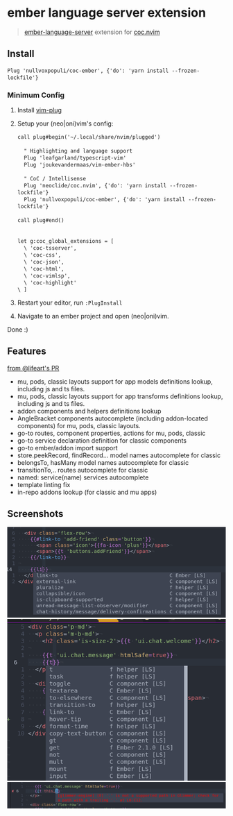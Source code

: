 # ember language server extension

> [ember-language-server](https://github.com/lifeart/ember-language-server) extension for [coc.nvim](https://github.com/neoclide/coc.nvim)

## Install

```
Plug 'nullvoxpopuli/coc-ember', {'do': 'yarn install --frozen-lockfile'}
```

### Minimum Config

1. Install [vim-plug](https://github.com/junegunn/vim-plug)
2. Setup your (neo|oni)vim's config:

    ```vim
    call plug#begin('~/.local/share/nvim/plugged')

      " Highlighting and language support
      Plug 'leafgarland/typescript-vim'
      Plug 'joukevandermaas/vim-ember-hbs'

      " CoC / Intellisense
      Plug 'neoclide/coc.nvim', {'do': 'yarn install --frozen-lockfile'}
      Plug 'nullvoxpopuli/coc-ember', {'do': 'yarn install --frozen-lockfile'}

    call plug#end()


    let g:coc_global_extensions = [
      \ 'coc-tsserver',
      \ 'coc-css',
      \ 'coc-json',
      \ 'coc-html',
      \ 'coc-vimlsp',
      \ 'coc-highlight'
    \ ]
    ```

3. Restart your editor, run `:PlugInstall`
4. Navigate to an ember project and open (neo|oni)vim.

Done :)

## Features

[from @lifeart's PR](https://github.com/emberwatch/ember-language-server/pull/173)

- mu, pods, classic layouts support for app models definitions lookup, including js and ts files.
- mu, pods, classic layouts support for app transforms definitions lookup, including js and ts files.
- addon components and helpers definitions lookup
- AngleBracket components autocomplete (including addon-located components) for mu, pods, classic layouts.
- go-to routes, component properties, actions for mu, pods, classic
- go-to service declaration definition for classic components
- go-to ember/addon import support
- store.peekRecord, findRecord... model names autocomplete for classic
- belongsTo, hasMany model names autocomplete for classic
- transitionTo,.. routes autocomplete for classic
- named: service(name) services autocomplete
- template linting fix
- in-repo addons lookup (for classic and mu apps)

## Screenshots


![Helper or Component](/docs/images/helper-or-component.png?raw=true)
![Helpers](/docs/images/helpers.png?raw=true)
![Error](/docs/images/error.png?raw=true)
